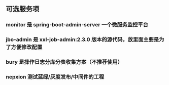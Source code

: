 ## 可选服务项


### monitor 是 spring-boot-admin-server 一个微服务监控平台

### jbo-admin 是 xxl-job-admin:2.3.0 版本的源代码，放里面主要是为了方便修改配置

### bury 是操作日志分库分表收集方案（不推荐使用）

### nepxion 测试蓝绿/灰度发布/中间件的工程